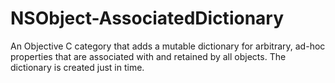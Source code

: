 NSObject-AssociatedDictionary
=============================

An Objective C category that adds a mutable dictionary for arbitrary, ad-hoc properties that are associated with and retained by all objects. The dictionary is created just in time.
